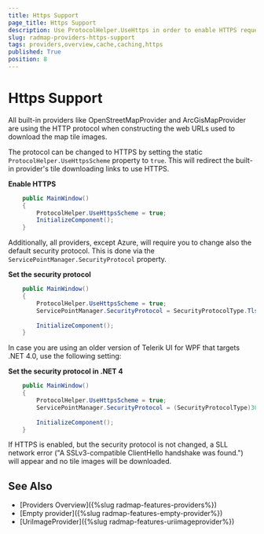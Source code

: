```yaml
---
title: Https Support
page_title: Https Support
description: Use ProtocolHelper.UseHttps in order to enable HTTPS requests to tile image providers.
slug: radmap-providers-https-support
tags: providers,overview,cache,caching,https
published: True
position: 8
---
```


# Https Support

All built-in providers like OpenStreetMapProvider and ArcGisMapProvider are using the HTTP protocol when constructing the web URLs used to download the map tile images.

The protocol can be changed to HTTPS by setting the static `ProtocolHelper.UseHttpsScheme` property to `true`. This will redirect the built-in provider's tile downloading links to use HTTPS.

__Enable HTTPS__
```C#
	public MainWindow()
	{
		ProtocolHelper.UseHttpsScheme = true;		
		InitializeComponent();
	}
```

Additionally, all providers, except Azure, will require you to change also the default security protocol. This is done via the `ServicePointManager.SecurityProtocol` property. 

__Set the security protocol__
```C#
	public MainWindow()
	{
		ProtocolHelper.UseHttpsScheme = true;
		ServicePointManager.SecurityProtocol = SecurityProtocolType.Tls12;
		 
		InitializeComponent();
	}
```

In case you are using an older version of Telerik UI for WPF that targets .NET 4.0, use the following setting:

__Set the security protocol in .NET 4__
```C#
	public MainWindow()
	{
		ProtocolHelper.UseHttpsScheme = true;
		ServicePointManager.SecurityProtocol = (SecurityProtocolType)3072;
		
		InitializeComponent();
	}
```

If HTTPS is enabled, but the security protocol is not changed, a SLL network error ("A SSLv3-compatible ClientHello handshake was found.") will appear and no tile images will be downloaded.

## See Also  
 * [Providers Overview]({%slug radmap-features-providers%})
 * [Empty provider]({%slug radmap-features-empty-provider%})
 * [UriImageProvider]({%slug radmap-features-uriimageprovider%})
